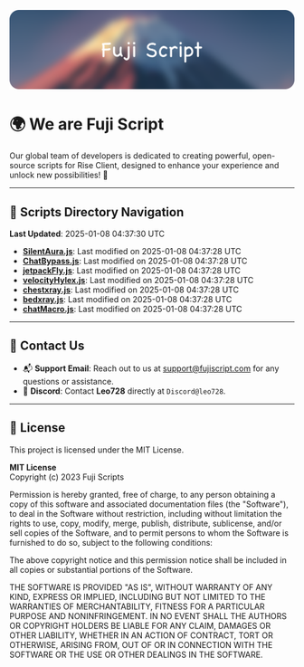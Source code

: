 ![Banner](.github/b.webp)

# 🌍 **We are Fuji Script**

Our global team of developers is dedicated to creating powerful, open-source scripts for Rise Client, designed to enhance your experience and unlock new possibilities! 🌟

---
<!-- SCRIPTS_NAVIGATION_START -->
## 📂 **Scripts Directory Navigation**

**Last Updated**: 2025-01-08 04:37:30 UTC

- **[SilentAura.js](scripts/SilentAura.js)**: Last modified on 2025-01-08 04:37:28 UTC
- **[ChatBypass.js](scripts/ChatBypass.js)**: Last modified on 2025-01-08 04:37:28 UTC
- **[jetpackFly.js](scripts/jetpackFly.js)**: Last modified on 2025-01-08 04:37:28 UTC
- **[velocityHylex.js](scripts/velocityHylex.js)**: Last modified on 2025-01-08 04:37:28 UTC
- **[chestxray.js](scripts/chestxray.js)**: Last modified on 2025-01-08 04:37:28 UTC
- **[bedxray.js](scripts/bedxray.js)**: Last modified on 2025-01-08 04:37:28 UTC
- **[chatMacro.js](scripts/chatMacro.js)**: Last modified on 2025-01-08 04:37:28 UTC

<!-- SCRIPTS_NAVIGATION_END -->

---

## 💬 **Contact Us**  
- 📬 **Support Email**: Reach out to us at [support@fujiscript.com](mailto:support@fujiscript.com) for any questions or assistance.  
- 💬 **Discord**: Contact **Leo728** directly at `Discord@leo728`.

---

## 📜 **License**

This project is licensed under the MIT License.  

**MIT License**  
Copyright (c) 2023 Fuji Scripts  

Permission is hereby granted, free of charge, to any person obtaining a copy of this software and associated documentation files (the "Software"), to deal in the Software without restriction, including without limitation the rights to use, copy, modify, merge, publish, distribute, sublicense, and/or sell copies of the Software, and to permit persons to whom the Software is furnished to do so, subject to the following conditions:  

The above copyright notice and this permission notice shall be included in all copies or substantial portions of the Software.  

THE SOFTWARE IS PROVIDED "AS IS", WITHOUT WARRANTY OF ANY KIND, EXPRESS OR IMPLIED, INCLUDING BUT NOT LIMITED TO THE WARRANTIES OF MERCHANTABILITY, FITNESS FOR A PARTICULAR PURPOSE AND NONINFRINGEMENT. IN NO EVENT SHALL THE AUTHORS OR COPYRIGHT HOLDERS BE LIABLE FOR ANY CLAIM, DAMAGES OR OTHER LIABILITY, WHETHER IN AN ACTION OF CONTRACT, TORT OR OTHERWISE, ARISING FROM, OUT OF OR IN CONNECTION WITH THE SOFTWARE OR THE USE OR OTHER DEALINGS IN THE SOFTWARE.  
